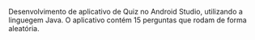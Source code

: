 Desenvolvimento de aplicativo de Quiz no Android Studio, utilizando a linguegem Java. O aplicativo contém 15 perguntas que rodam de forma aleatória. 
